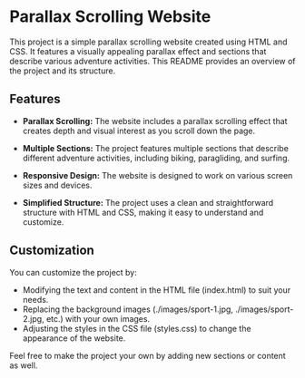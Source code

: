 # Parallax Scrolling Website

This project is a simple parallax scrolling website created using HTML and CSS. It features a visually appealing parallax effect and sections that describe various adventure activities. This README provides an overview of the project and its structure.

## Features

- **Parallax Scrolling:** The website includes a parallax scrolling effect that creates depth and visual interest as you scroll down the page.

- **Multiple Sections:** The project features multiple sections that describe different adventure activities, including biking, paragliding, and surfing.

- **Responsive Design:** The website is designed to work on various screen sizes and devices.

- **Simplified Structure:** The project uses a clean and straightforward structure with HTML and CSS, making it easy to understand and customize.

## Customization
You can customize the project by:

- Modifying the text and content in the HTML file (index.html) to suit your needs.
- Replacing the background images (./images/sport-1.jpg, ./images/sport-2.jpg, etc.) with your own images.
- Adjusting the styles in the CSS file (styles.css) to change the appearance of the website.

Feel free to make the project your own by adding new sections or content as well.